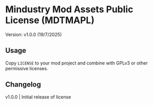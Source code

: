# Mindustry Mod Assets Public License (MDTMAPL)
Version: v1.0.0 (19/7/2025)

## Usage
Copy `LICENSE` to your mod project and combine with GPLv3 or other permissive licenses.

## Changelog
v1.0.0 | Initial release of license
